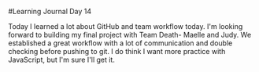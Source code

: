 #Learning Journal Day 14

Today I learned a lot about GitHub and team workflow today. I'm looking forward to building my final project with Team Death- Maelle and Judy. We established a great workflow with a lot of communication and double checking before pushing to git. I do think I want more practice with JavaScript, but I'm sure I'll get it. 
